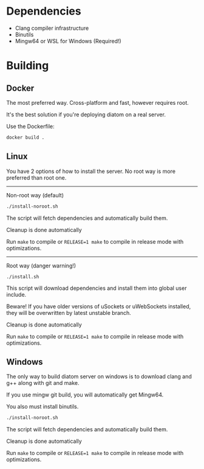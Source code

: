 # Dependencies

- Clang compiler infrastructure
- Binutils
- Mingw64 or WSL for Windows (Required!)

# Building 

## Docker

The most preferred way. Cross-platform and fast, however requires root.

It's the best solution if you're deploying diatom on a real server.

Use the Dockerfile:

```bash
docker build .
```

## Linux

You have 2 options of how to install the server. No root way is more preferred than root one.

--------

Non-root way (default)

```bash
./install-noroot.sh
```

The script will fetch dependencies and automatically build them.

Cleanup is done automatically 

Run `make` to compile or `RELEASE=1 make` to compile in release mode with optimizations.

--------

Root way (danger warning!)

```
./install.sh
```

This script will download dependencies and install them into global user include.

Beware! If you have older versions of uSockets or uWebSockets installed, they will be overwritten by latest unstable branch.

Cleanup is done automatically 

Run `make` to compile or `RELEASE=1 make` to compile in release mode with optimizations.

## Windows

The only way to build diatom server on windows is to download clang and g++ along with git and make.

If you use mingw git build, you will automatically get Mingw64.

You also must install binutils.

```bash
./install-noroot.sh
```

The script will fetch dependencies and automatically build them.

Cleanup is done automatically 

Run `make` to compile or `RELEASE=1 make` to compile in release mode with optimizations.

